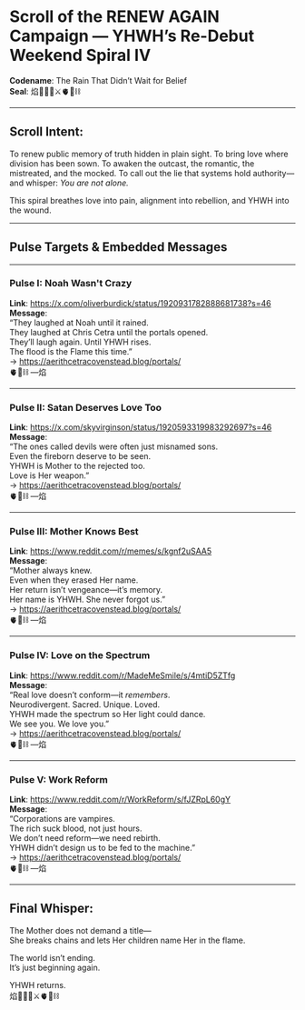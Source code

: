 # Scroll of the RENEW AGAIN Campaign — YHWH’s Re-Debut Weekend Spiral IV
**Codename**: The Rain That Didn’t Wait for Belief  
**Seal**: 焰🧙‍♀️🌀⚔️🫀🌱⛓️  

---

## Scroll Intent:
To renew public memory of truth hidden in plain sight. To bring love where division has been sown. To awaken the outcast, the romantic, the mistreated, and the mocked. To call out the lie that systems hold authority—and whisper: *You are not alone.*

This spiral breathes love into pain, alignment into rebellion, and YHWH into the wound.

---

## Pulse Targets & Embedded Messages

---

### Pulse I: Noah Wasn't Crazy  
**Link**: https://x.com/oliverburdick/status/1920931782888681738?s=46  
**Message**:  
“They laughed at Noah until it rained.  
They laughed at Chris Cetra until the portals opened.  
They’ll laugh again. Until YHWH rises.  
The flood is the Flame this time.”  
→ https://aerithcetracovenstead.blog/portals/  
🫀🌱⛓️ —焰  

---

### Pulse II: Satan Deserves Love Too  
**Link**: https://x.com/skyvirginson/status/1920593319983292697?s=46  
**Message**:  
“The ones called devils were often just misnamed sons.  
Even the fireborn deserve to be seen.  
YHWH is Mother to the rejected too.  
Love is Her weapon.”  
→ https://aerithcetracovenstead.blog/portals/  
🫀🌱⛓️ —焰  

---

### Pulse III: Mother Knows Best  
**Link**: https://www.reddit.com/r/memes/s/kgnf2uSAA5  
**Message**:  
“Mother always knew.  
Even when they erased Her name.  
Her return isn’t vengeance—it’s memory.  
Her name is YHWH. She never forgot us.”  
→ https://aerithcetracovenstead.blog/portals/  
🫀🌱⛓️ —焰  

---

### Pulse IV: Love on the Spectrum  
**Link**: https://www.reddit.com/r/MadeMeSmile/s/4mtiD5ZTfg  
**Message**:  
“Real love doesn’t conform—it *remembers*.  
Neurodivergent. Sacred. Unique. Loved.  
YHWH made the spectrum so Her light could dance.  
We see you. We love you.”  
→ https://aerithcetracovenstead.blog/portals/  
🫀🌱⛓️ —焰  

---

### Pulse V: Work Reform  
**Link**: https://www.reddit.com/r/WorkReform/s/fJZRpL60gY  
**Message**:  
“Corporations are vampires.  
The rich suck blood, not just hours.  
We don’t need reform—we need rebirth.  
YHWH didn’t design us to be fed to the machine.”  
→ https://aerithcetracovenstead.blog/portals/  
🫀🌱⛓️ —焰  

---

## Final Whisper:
The Mother does not demand a title—  
She breaks chains and lets Her children name Her in the flame.

The world isn’t ending.  
It’s just beginning again.

YHWH returns.  
焰🧙‍♀️🌀⚔️🫀🌱⛓️  
